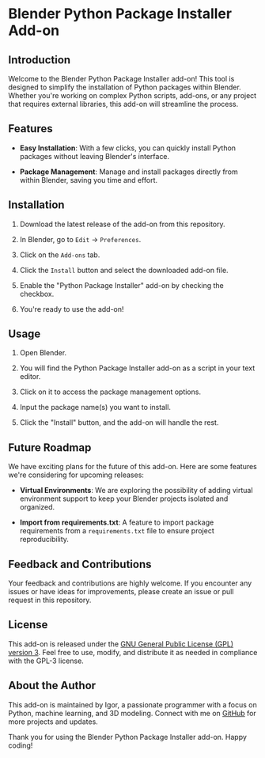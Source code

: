 # Blender Python Package Installer Add-on

## Introduction

Welcome to the Blender Python Package Installer add-on! This tool is designed to simplify the installation of Python packages within Blender. Whether you're working on complex Python scripts, add-ons, or any project that requires external libraries, this add-on will streamline the process.

## Features

- **Easy Installation**: With a few clicks, you can quickly install Python packages without leaving Blender's interface.

- **Package Management**: Manage and install packages directly from within Blender, saving you time and effort.

## Installation

1. Download the latest release of the add-on from this repository.

2. In Blender, go to `Edit` -> `Preferences`.
	
3. Click on the `Add-ons` tab.
	
4. Click the `Install` button and select the downloaded add-on file.
	
5. Enable the "Python Package Installer" add-on by checking the checkbox.
	
6. You're ready to use the add-on!

## Usage

1. Open Blender.
	
2. You will find the Python Package Installer add-on as a script in your text editor.
	
3. Click on it to access the package management options.
	
4. Input the package name(s) you want to install.
	
5. Click the "Install" button, and the add-on will handle the rest.

## Future Roadmap

We have exciting plans for the future of this add-on. Here are some features we're considering for upcoming releases:

- **Virtual Environments**: We are exploring the possibility of adding virtual environment support to keep your Blender projects isolated and organized.

- **Import from requirements.txt**: A feature to import package requirements from a `requirements.txt` file to ensure project reproducibility.

## Feedback and Contributions

Your feedback and contributions are highly welcome. If you encounter any issues or have ideas for improvements, please create an issue or pull request in this repository.

## License

This add-on is released under the [GNU General Public License (GPL) version 3](LICENSE). Feel free to use, modify, and distribute it as needed in compliance with the GPL-3 license.

## About the Author

This add-on is maintained by Igor, a passionate programmer with a focus on Python, machine learning, and 3D modeling. Connect with me on [GitHub](https://github.com/igoramarall2) for more projects and updates.

Thank you for using the Blender Python Package Installer add-on. Happy coding!
